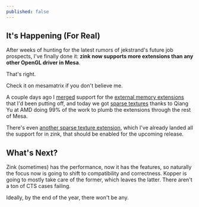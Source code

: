 ```yaml
---
published: false
---
```

## It's Happening (For Real)

After weeks of hunting for the latest rumors of jekstrand's future job prospects, I've finally done it: **zink now supports more extensions than any other OpenGL driver in Mesa**.

That's right.

Check it on mesamatrix if you don't believe me.

A couple days ago I [merged](https://gitlab.freedesktop.org/mesa/mesa/-/merge_requests/14498) support for the [external memory extensions](https://www.collabora.com/news-and-blog/news-and-events/bridging-the-opengl-and-vulkan-divide.html) that I'd been putting off, and today we got [sparse textures](https://gitlab.freedesktop.org/mesa/mesa/-/merge_requests/14381) thanks to Qiang Yu at AMD doing 99% of the work to plumb the extensions through the rest of Mesa.

There's even [another sparse texture extension](https://gitlab.freedesktop.org/mesa/mesa/-/merge_requests/14488), which I've already landed all the support for in zink, that should be enabled for the upcoming release.

## What's Next?

Zink (sometimes) has the performance, now it has the features, so naturally the focus now is going to shift to compatibility and correctness. Kopper is going to mostly take care of the former, which leaves the latter. There aren't a ton of CTS cases failing.

Ideally, by the end of the year, there won't be any.